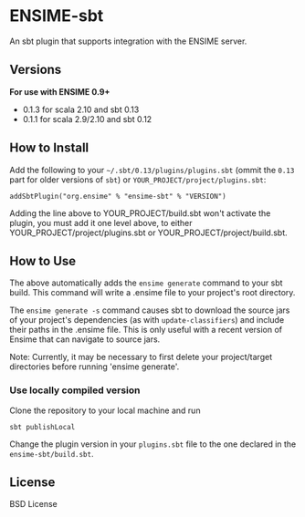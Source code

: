 # ENSIME-sbt
An sbt plugin that supports integration with the ENSIME server.


## Versions

__For use with ENSIME 0.9+__

* 0.1.3 for scala 2.10 and sbt 0.13
* 0.1.1 for scala 2.9/2.10 and sbt 0.12


## How to Install
Add the following to your `~/.sbt/0.13/plugins/plugins.sbt` (ommit the `0.13` part for older versions of `sbt`) or `YOUR_PROJECT/project/plugins.sbt`:

    addSbtPlugin("org.ensime" % "ensime-sbt" % "VERSION")

Adding the line above to YOUR_PROJECT/build.sbt won't activate the plugin, you must add it one level above, to either YOUR_PROJECT/project/plugins.sbt or YOUR_PROJECT/project/build.sbt.

## How to Use
The above automatically adds the `ensime generate` command to your sbt build. This command will write a .ensime file to your project's root directory.

The `ensime generate -s` command causes sbt to download the source jars of your project's dependencies (as with `update-classifiers`) and include their paths in the .ensime file. This is only useful with a recent version of Ensime that can navigate to source jars.

Note: Currently, it may be necessary to first delete your project/target directories before running 'ensime generate'.

### Use locally compiled version
Clone the repository to your local machine and run

    sbt publishLocal

Change the plugin version in your `plugins.sbt` file to the one declared in the `ensime-sbt/build.sbt`.

## License
BSD License
